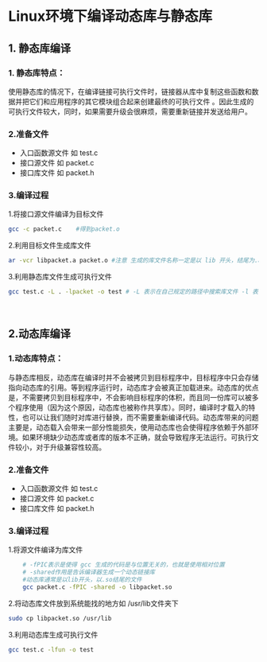 # Linux环境下编译动态库与静态库

## 1. 静态库编译

### 1. 静态库特点：

​		使用静态库的情况下，在编译链接可执行文件时，链接器从库中复制这些函数和数据并把它们和应用程序的其它模块组合起来创建最终的可执行文件 。因此生成的可执行文件较大，同时，如果需要升级会很麻烦，需要重新链接并发送给用户。

### 2.准备文件

- 入口函数源文件 如 test.c
- 接口源文件 如 packet.c
- 接口库文件 如 packet.h

### 3.编译过程

1.将接口源文件编译为目标文件

```bash
gcc -c packet.c    #得到packet.o
```

2.利用目标文件生成库文件

```bash
ar -vcr libpacket.a packet.o #注意 生成的库文件名称一定是以 lib 开头，结尾为.a
```

3.利用静态库文件生成可执行文件

```bash
gcc test.c -L . -lpacket -o test # -L 表示在自己规定的路径中搜索库文件 -l 表示编译时需要用到的库 -o 规定了生成的可执行文件的名称
```

​		

## 2.动态库编译

### 1.动态库特点：

​		与静态库相反，动态库在编译时并不会被拷贝到目标程序中，目标程序中只会存储指向动态库的引用。等到程序运行时，动态库才会被真正加载进来。动态库的优点是，不需要拷贝到目标程序中，不会影响目标程序的体积，而且同一份库可以被多个程序使用（因为这个原因，动态库也被称作共享库）。同时，编译时才载入的特性，也可以让我们随时对库进行替换，而不需要重新编译代码。动态库带来的问题主要是，动态载入会带来一部分性能损失，使用动态库也会使得程序依赖于外部环境。如果环境缺少动态库或者库的版本不正确，就会导致程序无法运行。可执行文件较小，对于升级兼容性较高。

### 2.准备文件

- 入口函数源文件 如 test.c
- 接口源文件 如 packet.c
- 接口库文件 如 packet.h

### 3.编译过程

1.将源文件编译为库文件

```bash
	# -fPIC表示是使得 gcc 生成的代码是与位置无关的，也就是使用相对位置
	# -shared作用是告诉编译器生成一个动态链接库
	#动态库通常是以lib开头，以.so结尾的文件
	gcc packet.c -fPIC -shared -o libpacket.so
```

2.将动态库文件放到系统能找的地方如 /usr/lib文件夹下

```bash
sudo cp libpacket.so /usr/lib
```

3.利用动态库生成可执行文件

```bash
gcc test.c -lfun -o test
```

